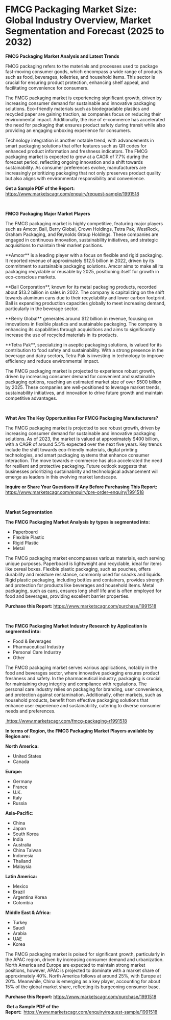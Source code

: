 <p><h1>FMCG Packaging Market Size: Global Industry Overview, Market Segmentation and Forecast (2025 to 2032)</h1></p><p><strong>FMCG Packaging Market Analysis and Latest Trends</strong></p>
<p><p>FMCG packaging refers to the materials and processes used to package fast-moving consumer goods, which encompass a wide range of products such as food, beverages, toiletries, and household items. This sector is crucial for ensuring product protection, enhancing shelf appeal, and facilitating convenience for consumers.</p><p>The FMCG packaging market is experiencing significant growth, driven by increasing consumer demand for sustainable and innovative packaging solutions. Eco-friendly materials such as biodegradable plastics and recycled paper are gaining traction, as companies focus on reducing their environmental impact. Additionally, the rise of e-commerce has accelerated the need for packaging that ensures product safety during transit while also providing an engaging unboxing experience for consumers.</p><p>Technology integration is another notable trend, with advancements in smart packaging solutions that offer features such as QR codes for enhanced product information and freshness indicators. The FMCG packaging market is expected to grow at a CAGR of 7.7% during the forecast period, reflecting ongoing innovation and a shift towards sustainability. As consumer preferences evolve, manufacturers are increasingly prioritizing packaging that not only preserves product quality but also aligns with environmental responsibility and convenience.</p></p>
<p><strong>Get a Sample PDF of the Report:&nbsp;</strong> <a href="https://www.marketscagr.com/enquiry/request-sample/1991518?utm_campaign=3291&utm_medium=2&utm_source=Github&utm_content=ia&utm_term=19042025&utm_id=fmcg-packaging">https://www.marketscagr.com/enquiry/request-sample/1991518</a></p>
<p>&nbsp;</p>
<p><strong>FMCG Packaging Major Market Players</strong></p>
<p><p>The FMCG packaging market is highly competitive, featuring major players such as Amcor, Ball, Berry Global, Crown Holdings, Tetra Pak, WestRock, Graham Packaging, and Reynolds Group Holdings. These companies are engaged in continuous innovation, sustainability initiatives, and strategic acquisitions to maintain their market positions.</p><p>**Amcor** is a leading player with a focus on flexible and rigid packaging. It reported revenue of approximately $12.5 billion in 2022, driven by its commitment to sustainable packaging solutions. Amcor aims to make all its packaging recyclable or reusable by 2025, positioning itself for growth in eco-conscious markets.</p><p>**Ball Corporation**, known for its metal packaging products, recorded about $13.2 billion in sales in 2022. The company is capitalizing on the shift towards aluminum cans due to their recyclability and lower carbon footprint. Ball is expanding production capacities globally to meet increasing demand, particularly in the beverage sector.</p><p>**Berry Global** generates around $12 billion in revenue, focusing on innovations in flexible plastics and sustainable packaging. The company is enhancing its capabilities through acquisitions and aims to significantly increase the use of recycled materials in its products.</p><p>**Tetra Pak**, specializing in aseptic packaging solutions, is valued for its contribution to food safety and sustainability. With a strong presence in the beverage and dairy sectors, Tetra Pak is investing in technology to improve efficiency and reduce environmental impact.</p><p>The FMCG packaging market is projected to experience robust growth, driven by increasing consumer demand for convenient and sustainable packaging options, reaching an estimated market size of over $500 billion by 2025. These companies are well-positioned to leverage market trends, sustainability initiatives, and innovation to drive future growth and maintain competitive advantages.</p></p>
<p>&nbsp;</p>
<p><strong>What Are The Key Opportunities For FMCG Packaging Manufacturers?</strong></p>
<p><p>The FMCG packaging market is projected to see robust growth, driven by increasing consumer demand for sustainable and innovative packaging solutions. As of 2023, the market is valued at approximately $400 billion, with a CAGR of around 5.5% expected over the next five years. Key trends include the shift towards eco-friendly materials, digital printing technologies, and smart packaging systems that enhance consumer interaction. The move towards e-commerce has also accelerated the need for resilient and protective packaging. Future outlook suggests that businesses prioritizing sustainability and technological advancement will emerge as leaders in this evolving market landscape.</p></p>
<p><strong>Inquire or Share Your Questions If Any Before Purchasing This Report:</strong> <a href="https://www.marketscagr.com/enquiry/pre-order-enquiry/1991518?utm_campaign=3291&utm_medium=2&utm_source=Github&utm_content=ia&utm_term=19042025&utm_id=fmcg-packaging">https://www.marketscagr.com/enquiry/pre-order-enquiry/1991518</a></p>
<p>&nbsp;</p>
<p><strong>Market Segmentation</strong></p>
<p><strong>The FMCG Packaging Market Analysis by types is segmented into:</strong></p>
<p><ul><li>Paperboard</li><li>Flexible Plastic</li><li>Rigid Plastic</li><li>Metal</li></ul></p>
<p><p>The FMCG packaging market encompasses various materials, each serving unique purposes. Paperboard is lightweight and recyclable, ideal for items like cereal boxes. Flexible plastic packaging, such as pouches, offers durability and moisture resistance, commonly used for snacks and liquids. Rigid plastic packaging, including bottles and containers, provides strength and protection for products like beverages and household items. Metal packaging, such as cans, ensures long shelf life and is often employed for food and beverages, providing excellent barrier properties.</p></p>
<p><strong>Purchase this Report:&nbsp;</strong><a href="https://www.marketscagr.com/purchase/1991518?utm_campaign=3291&utm_medium=2&utm_source=Github&utm_content=ia&utm_term=19042025&utm_id=fmcg-packaging">https://www.marketscagr.com/purchase/1991518</a></p>
<p>&nbsp;</p>
<p><strong>The FMCG Packaging Market Industry Research by Application is segmented into:</strong></p>
<p><ul><li>Food & Beverages</li><li>Pharmaceutical Industry</li><li>Personal Care Industry</li><li>Other</li></ul></p>
<p><p>The FMCG packaging market serves various applications, notably in the food and beverages sector, where innovative packaging ensures product freshness and safety. In the pharmaceutical industry, packaging is crucial for maintaining drug integrity and compliance with regulations. The personal care industry relies on packaging for branding, user convenience, and protection against contamination. Additionally, other markets, such as household products, benefit from effective packaging solutions that enhance user experience and sustainability, catering to diverse consumer needs and preferences.</p></p>
<p><a href="https://www.marketscagr.com/fmcg-packaging-r1991518?utm_campaign=3291&utm_medium=2&utm_source=Github&utm_content=ia&utm_term=19042025&utm_id=fmcg-packaging">&nbsp;https://www.marketscagr.com/fmcg-packaging-r1991518</a></p>
<p><strong>In terms of Region, the FMCG Packaging Market Players available by Region are:</strong></p>
<p>
    <p> <strong> North America: </strong>
        <ul>
            <li>United States</li>
            <li>Canada</li>
        </ul>
        </p> 
    <p> <strong> Europe: </strong>
        <ul>
            <li>Germany</li>
            <li>France</li>
            <li>U.K.</li>
            <li>Italy</li>
            <li>Russia</li>
        </ul>
        </p> 
    <p> <strong> Asia-Pacific: </strong>
        <ul>
            <li>China</li>
            <li>Japan</li>
            <li>South Korea</li>
            <li>India</li>
            <li>Australia</li>
            <li>China Taiwan</li>
            <li>Indonesia</li>
            <li>Thailand</li>
            <li>Malaysia</li>
        </ul>
        </p> 
    <p> <strong> Latin America: </strong>
        <ul>
            <li>Mexico</li>
            <li>Brazil</li>
            <li>Argentina Korea</li>
            <li>Colombia</li>
        </ul>
        </p> 
    <p> <strong> Middle East & Africa: </strong>
        <ul>
            <li>Turkey</li>
            <li>Saudi</li>
            <li>Arabia</li>
            <li>UAE</li>
            <li>Korea</li>
        </ul>
    </p>
    </p>
<p><p>The FMCG packaging market is poised for significant growth, particularly in the APAC region, driven by increasing consumer demand and urbanization. North America and Europe are expected to maintain strong market positions, however, APAC is projected to dominate with a market share of approximately 40%. North America follows at around 25%, with Europe at 20%. Meanwhile, China is emerging as a key player, accounting for about 15% of the global market share, reflecting its burgeoning consumer base.</p></p>
<p><strong>Purchase this Report: </strong><a href="https://www.marketscagr.com/purchase/1991518?utm_campaign=3291&utm_medium=2&utm_source=Github&utm_content=ia&utm_term=19042025&utm_id=fmcg-packaging">https://www.marketscagr.com/purchase/1991518</a></p>
<p>&nbsp;<strong>Get a Sample PDF of the Report:&nbsp;&nbsp;</strong><a href="https://www.marketscagr.com/enquiry/request-sample/1991518?utm_campaign=3291&utm_medium=2&utm_source=Github&utm_content=ia&utm_term=19042025&utm_id=fmcg-packaging">https://www.marketscagr.com/enquiry/request-sample/1991518</a></p>
<p><strong></strong></p>
<p><p></p><p></p><p></p></p>
